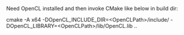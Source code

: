 Need OpenCL installed and then invoke CMake like below in build dir:

cmake -A x64 -DOpenCL_INCLUDE_DIR=\<OpenCLPath\>/include/ -DOpenCL_LIBRARY=\<OpenCLPath\>/lib/OpenCL.lib ..
